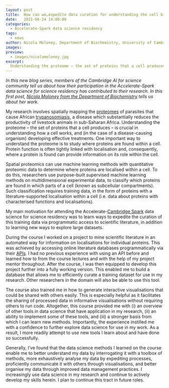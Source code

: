 ```yaml
---
layout: post
title:  How can we…expedite data curation for understanding the cell biology of parasites?
date:   2021-06-24 14:00:00
categories:
  - Accelerate-Spark data science residency
tags:
  - news
author: Nicola Moloney, Department of Biochemistry, University of Cambridge
images:
preview:
  - images/nicolamoloney.jpg
excerpt:
  Understanding the proteome – the set of proteins that a cell produces – is crucial in understanding how a cell works, and (in the case of a disease-causing organism) developing effective treatments. One important way to understand the proteome is to study where proteins are found within a cell - known as spatial proteomics. Spatial proteomics can use machine learning methods with quantitative proteomic data to determine where proteins are localised within a cell.
---
```


*In this new blog series, members of the Cambridge AI for science community tell us about how their participation in the Accelerate-Spark data science for science residency has contributed to their research. In this first post, [Nicola Moloney from the Department of Biochemistry](https://www.infectiousdisease.cam.ac.uk/directory/nicola-moloney) tells us about her work.*

My research involves spatially mapping the [proteomes](https://en.wikipedia.org/wiki/Proteome) of parasites that cause African [trypanosomiasis](https://en.wikipedia.org/wiki/Trypanosomiasis), a disease which substantially reduces the productivity of livestock animals in sub-Saharan Africa. Understanding the proteome – the set of proteins that a cell produces – is crucial in understanding how a cell works, and (in the case of a disease-causing organism) developing effective treatments. One important way to understand the proteome is to study where proteins are found within a cell. Protein function is often tightly linked with localisation and, consequently, where a protein is found can provide information on its role within the cell.

Spatial proteomics can use machine learning methods with quantitative proteomic data to determine where proteins are localised within a cell. To do this, researchers use purpose-built supervised machine learning methods on multidimensional experimental data, to classify which proteins are found in which parts of a cell (known as subcellular compartments). Such classification requires training data, in the form of proteins with a literature-supported localisation within a cell (i.e. data about proteins with characterised functions and localisations). 

My main motivation for attending the Accelerate-[Cambridge Spark](https://cambridgespark.com) data science for science residency was to learn ways to expedite the curation of this training data via programmatic access to scientific literature, in addition to learning new ways to explore large datasets.

During the course I worked on a project to mine scientific literature in an automated way for information on localisations for individual proteins. This was achieved by accessing online literature databases programmatically via their [APIs](https://en.wikipedia.org/wiki/API). I had no previous experience with using an API before and learned how to from the course lectures and with the help of my project mentor throughout. After the course, I was then equipped to develop this project further into a fully working version. This enabled me to build a database that allows me to efficiently curate a training dataset for use in my research. Other researchers in the domain will also be able to use this tool.

The course also trained me in how to generate interactive visualisations that could be shared with others easily. This is especially helpful as it facilitates the sharing of processed data in informative visualisations without requiring others to run code. Altogether, this course provided me with (i) an overview of other tools in data science that have application in my research, (ii) an ability to implement some of these tools, and (iii) a stronger basis from which I can learn new methods. Importantly, the experience instilled me with a confidence to further explore data science for use in my work. As a result, I more readily attempt to use new tools I learn about and have done so successfully.

Generally, I’ve found that the data science methods I learned on the course enable me to better understand my data by interrogating it with a toolbox of methods, more exhaustively analyse my data by expediting processes, proficiently communicate it with others through visualisations, and better organise my data through improved data management practices. I increasingly use data science in my research and continue to actively develop my skills herein. I plan to continue this tract in future roles.
